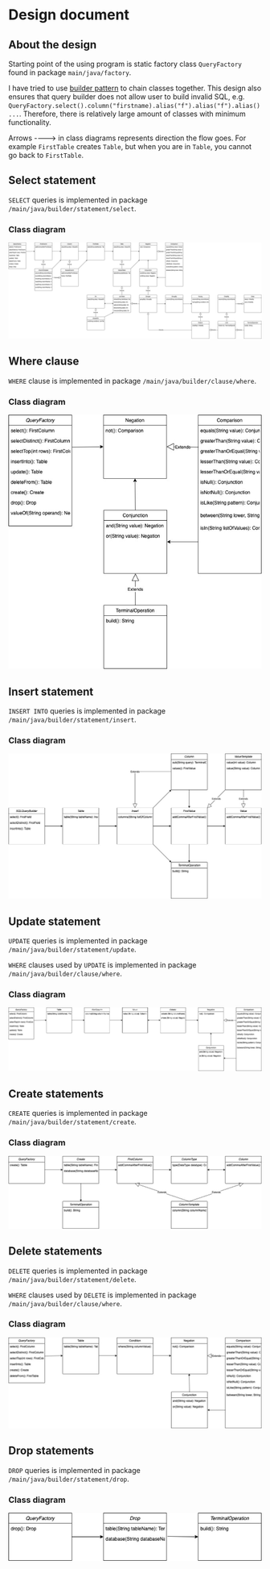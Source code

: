 # Design document

## About the design

Starting point of the using program is static factory class `QueryFactory` found in package `main/java/factory`. 

I have tried to use [builder pattern](https://en.wikipedia.org/wiki/Builder_pattern) to chain classes together. 
This design also ensures that query builder does not allow user to build invalid SQL, e.g. `QueryFactory.select().column("firstname).alias("f").alias("f").alias() ...`.
Therefore, there is relatively large amount of classes with minimum functionality.

Arrows ----> in class diagrams represents direction the flow goes.
For example `FirstTable` creates `Table`, but when you are in `Table`, you cannot go back to `FirstTable`.

## Select statement

`SELECT` queries is implemented in package `/main/java/builder/statement/select`. 

### Class diagram

![Select_class_diagram](https://github.com/MiguelSombrero/sql-query-builder/blob/develop/docs/select-class-diagram.jpg)


## Where clause

`WHERE` clause is implemented in package `/main/java/builder/clause/where`.

### Class diagram

![Select_class_diagram](https://github.com/MiguelSombrero/sql-query-builder/blob/develop/docs/where-class-diagram.jpg)

## Insert statement

`INSERT INTO` queries is implemented in package `/main/java/builder/statement/insert`.

### Class diagram

![Insert_class_diagram](https://github.com/MiguelSombrero/sql-query-builder/blob/develop/docs/insert-class-diagram.jpg)

## Update statement

`UPDATE` queries is implemented in package `/main/java/builder/statement/update`.

`WHERE` clauses used by `UPDATE` is implemented in package `/main/java/builder/clause/where`.

### Class diagram

![Update_class_diagram](https://github.com/MiguelSombrero/sql-query-builder/blob/develop/docs/update-class-diagram.jpg)

## Create statements

`CREATE` queries is implemented in package `/main/java/builder/statement/create`.

### Class diagram

![Create_class_diagram](https://github.com/MiguelSombrero/sql-query-builder/blob/develop/docs/create-class-diagram.jpg)

## Delete statements

`DELETE` queries is implemented in package `/main/java/builder/statement/delete`.

`WHERE` clauses used by `DELETE` is implemented in package `/main/java/builder/clause/where`.

### Class diagram

![Delete_class_diagram](https://github.com/MiguelSombrero/sql-query-builder/blob/develop/docs/delete-class-diagram.jpg)

## Drop statements

`DROP` queries is implemented in package `/main/java/builder/statement/drop`.

### Class diagram

![Drop_class_diagram](https://github.com/MiguelSombrero/sql-query-builder/blob/develop/docs/drop-class-diagram.jpg)
